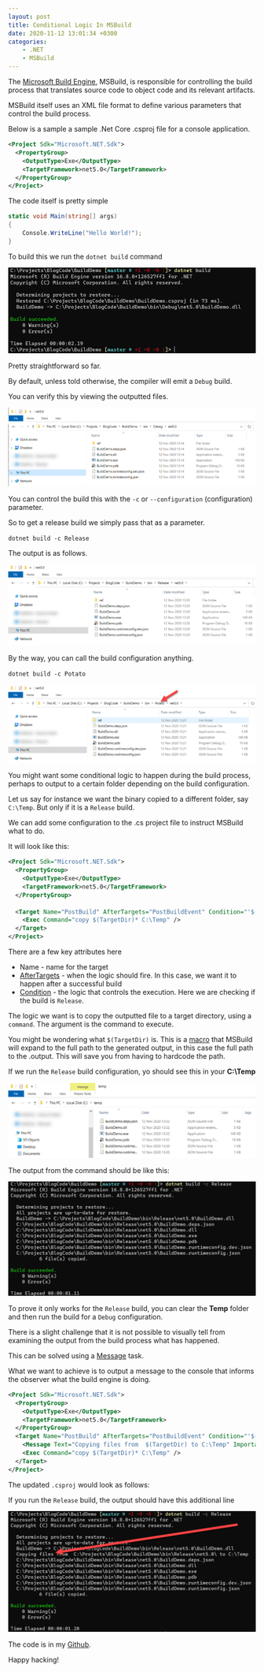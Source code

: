 ```yaml
---
layout: post
title: Conditional Logic In MSBuild
date: 2020-11-12 13:01:34 +0300
categories:
    - .NET
    - MSBuild
---
```

The [Microsoft Build Engine](https://docs.microsoft.com/en-us/visualstudio/msbuild/msbuild?view=vs-2019), MSBuild, is responsible for controlling the build process that translates source code to object code and its relevant artifacts.

MSBuild itself uses an XML file format to define various parameters that control the build process.

Below is a sample a sample .Net Core .csproj file for a console application.

```xml
<Project Sdk="Microsoft.NET.Sdk">
  <PropertyGroup>
    <OutputType>Exe</OutputType>
    <TargetFramework>net5.0</TargetFramework>
  </PropertyGroup>
</Project>
```

The code itself is pretty simple

```csharp
static void Main(string[] args)
{
    Console.WriteLine("Hello World!");
}
```

To build this we run the `dotnet build` command

![](../images/2020/11/Build.png)

Pretty straightforward so far.

By default, unless told otherwise, the compiler will emit a `Debug` build.

You can verify this by viewing the outputted files.

![](../images/2020/11/DebugOutput.png)

You can control the build this with the `-c` or `--configuration` (configuration) parameter.

So to get a release build we simply pass that as a parameter.

`dotnet build -c Release`

The output is as follows.

![](../images/2020/11/ReleaseOutput.png)

By the way, you can call the build configuration anything.

`dotnet build -c Potato`

![](../images/2020/11/PotatoOutput.png)

You might want some conditional logic to happen during the build process, perhaps to output to a certain folder depending on the build configuration.

Let us say for instance we want the binary copied to a different folder, say `C:\Temp`. But only if it is a `Release` build.

We can add some configuration to the .cs project file to instruct MSBuild what to do.

It will look like this:

```xml
<Project Sdk="Microsoft.NET.Sdk">
  <PropertyGroup>
    <OutputType>Exe</OutputType>
    <TargetFramework>net5.0</TargetFramework>
  </PropertyGroup>

  <Target Name="PostBuild" AfterTargets="PostBuildEvent" Condition="'$(Configuration)'=='Release'">
    <Exec Command="copy $(TargetDir)* C:\Temp" />
  </Target>
</Project>
```

There are a few key attributes here
* Name -  name for the target
* [AfterTargets](https://docs.microsoft.com/en-us/visualstudio/msbuild/target-element-msbuild?view=vs-2019) - when the logic should fire. In this case, we want it to happen after a successful build
* [Condition](https://docs.microsoft.com/en-us/visualstudio/msbuild/msbuild-conditions?view=vs-2019) - the logic that controls the execution. Here we are checking if the build is `Release`.

The logic we want is to copy the outputted file to a target directory, using a `command`. The argument is the command to execute.

You might be wondering what `$(TargetDir)` is. This is a [macro](https://docs.microsoft.com/en-us/cpp/build/reference/common-macros-for-build-commands-and-properties?view=msvc-160) that MSBuild will expand to the full path to the generated output, in this case the full path to the .output. This will save you from having to hardcode the path.

If we run the `Release` build configuration, yo should see this in your **C:\Temp**

![](../images/2020/11/ReleaseBuild.png)

The output from the command should be like this:

![](../images/2020/11/ReleaseTargetOutput.png)

To prove it only works for the `Release` build, you can clear the **Temp** folder and then run the build for a  `Debug` configuration.

There is a slight challenge that it is not possible to visually tell from examining the output from the build process what has happened.

This can be solved using a [Message](https://docs.microsoft.com/en-us/visualstudio/msbuild/message-task?view=vs-2019) task.

What we want to achieve is to output a message to the console that informs the observer what the build engine is doing.

```xml
<Project Sdk="Microsoft.NET.Sdk">
  <PropertyGroup>
    <OutputType>Exe</OutputType>
    <TargetFramework>net5.0</TargetFramework>
  </PropertyGroup>
  <Target Name="PostBuild" AfterTargets="PostBuildEvent" Condition="'$(Configuration)'=='Release'">
    <Message Text="Copying files from  $(TargetDir) to C:\Temp" Importance="High" />
    <Exec Command="copy $(TargetDir)* C:\Temp" />
  </Target>
</Project>
```

The updated `.csproj` would look as follows:

If you run the `Release` build, the output should have this additional line

![](../images/2020/11/LoggedReleasae.png)

The code is in my [Github](https://github.com/conradakunga/BlogCode/tree/master/12%20Nov%202020%20-%20Conditional%20Logic%20In%20MSBuild).

Happy hacking!